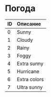 # Погода

| ID | Описание |
| :--- | :--- |
| 0 | Sunny |
| 1 | Cloudy |
| 2 | Rainy |
| 3 | Foggy |
| 4 | Extra sunny |
| 5 | Hurricane |
| 6 | Extra colors |
| 7 | Ultra sunny |

